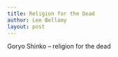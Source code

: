 ```yaml
---
title: Religion for the Dead
author: Lee Bellamy
layout: post
---
```

Goryo Shinko &#8211; religion for the dead
